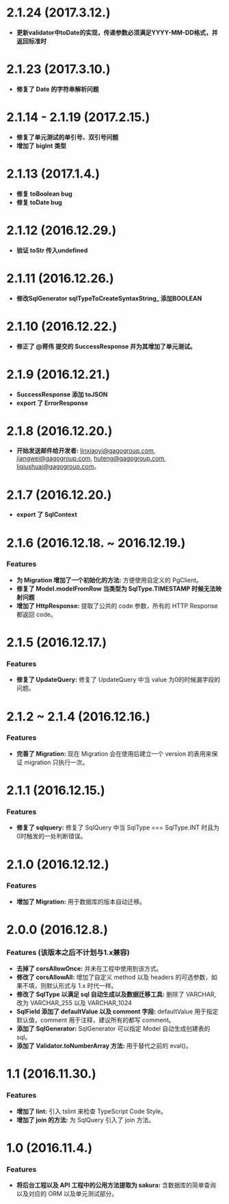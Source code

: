 
# 2.1.24 (2017.3.12.)

* **更新validator中toDate的实现，传递参数必须满足YYYY-MM-DD格式，并返回标准时**


# 2.1.23 (2017.3.10.)

* **修复了 Date 的字符串解析问题**


# 2.1.14 - 2.1.19 (2017.2.15.)

* **修复了单元测试的单引号、双引号问题**
* **增加了 bigInt 类型**


# 2.1.13 (2017.1.4.)
  
* **修复 toBoolean bug**
* **修复 toDate bug**


# 2.1.12 (2016.12.29.)
  
* **验证 toStr 传入undefined**


# 2.1.11 (2016.12.26.)

* **修改SqlGenerator sqlTypeToCreateSyntaxString_ 添加BOOLEAN**


# 2.1.10 (2016.12.22.)

* **修正了 @蒋伟 提交的 SuccessResponse 并为其增加了单元测试。**


# 2.1.9 (2016.12.21.)

* **SuccessResponse 添加 toJSON**
* **export 了 ErrorResponse**

# 2.1.8 (2016.12.20.)

* **开始发送邮件给开发者:** linxiaoyi@gagogroup.com, jiangwei@gagogroup.com, huteng@gagogroup.com, liqiushuai@gagogroup.com。


# 2.1.7 (2016.12.20.)

* **export 了 SqlContext**


# 2.1.6 (2016.12.18. ~ 2016.12.19.)

### Features

* **为 Migration 增加了一个初始化的方法:** 方便使用自定义的 PgClient。
* **修复了 Model.modelFromRow 当类型为 SqlType.TIMESTAMP 时候无法映射问题**
* **增加了 HttpResponse:** 提取了公共的 code 参数，所有的 HTTP Response 都返回 code。


# 2.1.5 (2016.12.17.)

### Features

* **修复了 UpdateQuery:** 修复了 UpdateQuery 中当 value 为0的时候漏字段的问题。


# 2.1.2 ~ 2.1.4 (2016.12.16.)

### Features

* **完善了 Migration:** 现在 Migration 会在使用后建立一个 version 的表用来保证 migration 只执行一次。


# 2.1.1 (2016.12.15.)

### Features

* **修复了 sqlquery:** 修复了 SqlQuery 中当 SqlType === SqlType.INT 时且为0时触发的一处判断错误。


# 2.1.0 (2016.12.12.)

### Features

* **增加了 Migration:** 用于数据库的版本自动迁移。


# 2.0.0 (2016.12.8.)

### Features (该版本之后不计划与1.x兼容)

* **去掉了 corsAllowOnce:** 并未在工程中使用到该方式。
* **修改了 corsAllowAll:** 增加了自定义 method 以及 headers 的可选参数，如果不填，则默认形式与 1.x 时代一样。
* **修改了 SqlType 以满足 sql 自动生成以及数据迁移工具:** 删除了 VARCHAR, 改为 VARCHAR_255 以及 VARCHAR_1024
* **SqlField 添加了 defaultValue 以及 comment 字段:** defaultValue 用于指定默认值，comment 用于注释，建议所有的都写 comment。
* **添加了 SqlGenerator:** SqlGenerator 可以指定 Model 自动生成创建表的 sql。
* **添加了 Validator.toNumberArray 方法:** 用于替代之前的 eval()。

  

# 1.1 (2016.11.30.)

### Features

* **增加了 lint:** 引入 tslint 来检查 TypeScript Code Style。
* **增加了 join 的方法:** 为 SqlQuery 引入了 join 方法。
  


# 1.0 (2016.11.4.)

### Features

* **将后台工程以及 API 工程中的公用方法提取为 sakura:** 含数据库的简单查询以及对应的 ORM 以及单元测试部分。
